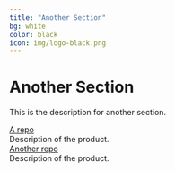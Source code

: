```yaml
---
title: "Another Section"
bg: white
color: black
icon: img/logo-black.png
---
```


# Another Section

This is the description for another section.

<!-- the part in pkgsboxtext2 will disappear on small screens -->
<div id="pkgscontainer">

<div id="pkgsbox">
<a class="boxlinks"  href="">A repo</a><br>
<span id="pkgsboxtext1">Description of the product.</span>
</div>

<div id="pkgsbox">
<a class="boxlinks"  href="">Another repo</a><br>
<span id="pkgsboxtext1">Description of the product.</span>
</div>

</div>
